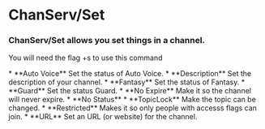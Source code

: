 # ChanServ/Set
### ChanServ/Set allows you set things in a channel.
<p>You will need the flag +s to use this command</p>
* **Auto Voice** Set the status of Auto Voice.
* **Description** Set the description of your channel.
* **Fantasy** Set the status of Fantasy.
* **Guard** Set the status Guard.
* **No Expire** Make it so the channel will never expire. 
* **No Status**  
* **TopicLock** Make the topic can be changed.
* **Restricted** Makes it so only people with accesss flags can join.
* **URL** Set an URL (or website) for the channel.
